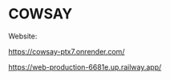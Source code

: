# COWSAY

Website: 

https://cowsay-ptx7.onrender.com/

https://web-production-6681e.up.railway.app/
